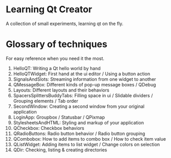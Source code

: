 # Learning Qt Creator
A collection of small experiments, learning qt on the fly.

# Glossary of techniques
For easy reference when you need it the most.

1. HelloQT: Writing a Qt hello world by hand
2. HelloQTWidget: First hand at the ui editor / Using a button action
3. SignalsAndSlots: Streaming information from one widget to another
4. QMessageBox: Different kinds of pop-up message boxes / QDebug
5. Layouts: Different layouts and their behaviors
6. SpacersSplittersBuddyTabs: Filling space in ui / Slidable dividers / Grouping elements / Tab order
7. SecondWindow: Creating a second window from your original application
8. LoginApp: Groupbox / Statusbar / QPixmap
9. StylesheetsAndHTML: Styling and markup of your application
10. QCheckbox: Checkbox behaviors
11. QRadioButtons: Radio button behavior / Radio button grouping
12. QCombobox: How to add items to combo box / How to check item value
13. QListWidget: Adding items to list widget / Change colors on selection
14. QDir: Checking, listing & creating directories
